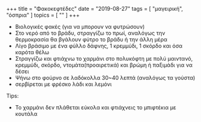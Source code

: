 +++
title = "Φακοκεφτέδες"
date = "2019-08-27"
tags = [ "μαγειρική", "όσπρια" ]
topics = [ "" ]
+++

-   Βιολογικές φακές (για να μπορουν να φυτρώσουν)
-   Στο νερό από το βράδυ, στραγγίζω το πρωί, αναλόγως την θερμοκρασία θα βγάλουν φύτρο το βράδυ ή την άλλη μέρα
-   Λίγο βράσιμο με ένα φύλλο δάφνης, 1 κρεμμύδι, 1 σκόρδο και όσα καρότα θέλω
-   Στραγγίζω και φτιάχνω το χαρμάνι στο πολυκόφτη με πολύ μαιντανό, κρεμμύδι, σκόρδο, ντομάτα(προαιρετικά) και βρώμη ή παξιμάδι για να δέσει
-   Ψήνω στο φούρνο σε λαδόκολλα 30~40 λεπτά (αναλόγως τα γούστα)
-   σερβίρεται με φρέσκο λάδι και λεμόνι

Tips:

-   Το χαρμάνι δεν πλάθεται εύκολα και φτιάχνεις το μπιφτέκια με κουτάλα
